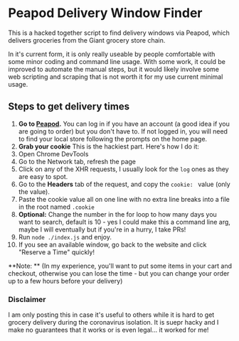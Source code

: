 # Peapod Delivery Window Finder

This is a hacked together script to find delivery windows via Peapod, which delivers groceries from the Giant grocery store chain.

In it's current form, it is only really useable by people comfortable with some minor coding and command line usage. With some work, it could be improved to automate the manual steps, but it would likely involve some web scripting and scraping that is not worth it for my use current minimal usage.

## Steps to get delivery times

1. **Go to [Peapod](https://peapod.com).** You can log in if you have an account (a good idea if you are going to order) but you don't have to. If not logged in, you will need to find your local store following the prompts on the home page. 
2. **Grab your cookie** This is the hackiest part. Here's how I do it:
  1. Open Chrome DevTools
  2. Go to the Network tab, refresh the page
  3. Click on any of the XHR requests, I usually look for the `log` ones as they are easy to spot. 
  4. Go to the **Headers** tab of the request, and copy the `cookie: ` value (only the value).
3. Paste the cookie value all on one line with no extra line breaks into a file in the root named `.cookie`
4. **Optional:** Change the number in the for loop to how many days you want to search, default is 10 - yes I could make this a command line arg, maybe I will eventually but if you're in a hurry, I take PRs!
5. Run `node ./index.js` and enjoy.  
6. If you see an available window, go back to the website and click "Reserve a Time" quickly! 

**Note: ** (In my experience, you'll want to put some items in your cart and checkout, otherwise you can lose the time - but you can change your order up to a few hours before your delivery)

### Disclaimer

I am only posting this in case it's useful to others while it is hard to get grocery delivery during the coronavirus isolation. It is suepr hacky and I make no guarantees that it works or is even legal... it worked for me!
